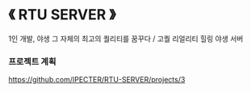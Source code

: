 # 《 RTU SERVER 》
1인 개발, 야생 그 자체의 최고의 퀄리티를 꿈꾸다 / 고퀄 리얼리티 힐링 야생 서버

### 프로젝트 계획
https://github.com/IPECTER/RTU-SERVER/projects/3
